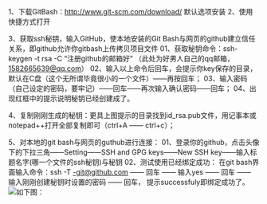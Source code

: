 
1、下载GitBash：http://www.git-scm.com/download/
默认选项安装
2、使用快捷方式打开

3、获取ssh秘钥，输入GitHub，使本地安装的Git Bash与网页的github建立信任关系，即github允许你gitbash上传拷贝项目文件
  01、获取秘钥命令：ssh-keygen -t rsa -C “注册github的邮箱好” （此处为好男人自己的qq邮箱，1582665639@qq.com）
  02、输入以上命令后回车，会提示你key保存的目录，默认在C盘（这个无所谓毕竟很小的一个文件）——再按回车；
  03、输入密码（自己设定的密码，要牢记）——回车——再次输入确认密码——回车；
  04、出现红框中的提示说明秘钥已经创建成了。

4、复制刚刚生成的秘钥：更具上图提示的目录找到id_rsa.pub文件，用记事本或notepad++打开全部复制即可（ctrl+A —— ctrl+c）；

5、对本地的git bash与网页的guthub进行连接：
  01、登录你的github，点击头像下的下拉三角——Setting——SSH and GPG keys——New SSH key——输入标题名字(哪一个文件的ssh秘钥)与秘钥
  02、测试使用已经绑定成功：
      在git bash界面输入命令：ssh -T -git@github.com —— 回车 —— 输入yes —— 回车 —— 输入刚刚创建秘钥时设置的密码 —— 回车，
      提示successfuly即绑定成功了。
      ![如下图：](https://github.com/George-pig/DD_in_action/blob/master/2019070411152473.png)
      
      

